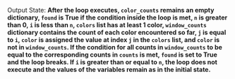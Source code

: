Output State: **After the loop executes, `color_counts` remains an empty dictionary, `found` is True if the condition inside the loop is met, `n` is greater than 0, `i` is less than `n`, `colors` list has at least 1 color, `window_counts` dictionary contains the count of each color encountered so far, `j` is equal to `i`, `color` is assigned the value at index `j` in the `colors` list, and `color` is not in `window_counts`. If the condition for all counts in `window_counts` to be equal to the corresponding counts in `counts` is met, `found` is set to True and the loop breaks. If `i` is greater than or equal to `n`, the loop does not execute and the values of the variables remain as in the initial state.**
